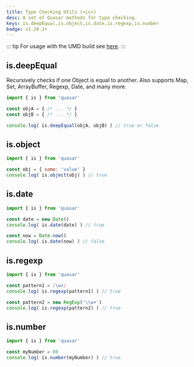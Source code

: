 ```yaml
---
title: Type Checking Utils (<is>)
desc: A set of Quasar methods for type checking.
keys: is.deepEqual,is.object,is.date,is.regexp,is.number
badge: v1.20.1+
---
```


::: tip
For usage with the UMD build see [here](/start/umd#quasar-global-object).
:::

## is.deepEqual

Recursively checks if one Object is equal to another. Also supports Map, Set, ArrayBuffer, Regexp, Date, and many more.

```js
import { is } from 'quasar'

const objA = { /* ... */ }
const objB = { /* ... */ }

console.log( is.deepEqual(objA, objB) ) // true or false
```

## is.object

```js
import { is } from 'quasar'

const obj = { some: 'value' }
console.log( is.object(obj) ) // true
```

## is.date

```js
import { is } from 'quasar'

const date = new Date()
console.log( is.date(date) ) // true

const now = Date.now()
console.log( is.date(now) ) // false
```

## is.regexp

```js
import { is } from 'quasar'

const pattern1 = /\w+/
console.log( is.regexp(pattern1) ) // true

const pattern2 = new RegExp('\\w+')
console.log( is.regexp(pattern2) ) // true
```

## is.number

```js
import { is } from 'quasar'

const myNumber = 80
console.log( is.number(myNumber) ) // true
```
